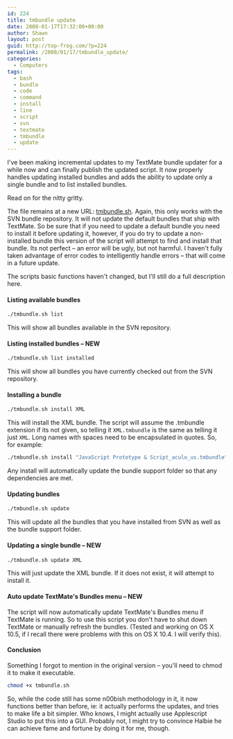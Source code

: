 ```yaml
---
id: 224
title: tmbundle update
date: 2008-01-17T17:32:00+00:00
author: Shawn
layout: post
guid: http://top-frog.com/?p=224
permalink: /2008/01/17/tmbundle_update/
categories:
  - Computers
tags:
  - bash
  - bundle
  - code
  - command
  - install
  - line
  - script
  - svn
  - textmate
  - tmbundle
  - update
---
```

I've been making incremental updates to my TextMate bundle updater for a while now and can finally publish the updated script. It now properly handles updating installed bundles and adds the ability to update only a single bundle and to list installed bundles.

Read on for the nitty gritty.



The file remains at a new URL: [tmbundle.sh](/script_src/tmbundle.sh). Again, this only works with the SVN bundle repository. It will not update the default bundles that ship with TextMate. So be sure that if you need to update a default bundle you need to install it before updating it, however, if you do try to update a non-installed bundle this version of the script will attempt to find and install that bundle. Its not perfect – an error will be ugly, but not harmful. I haven't fully taken advantage of error codes to intelligently handle errors – that will come in a future update.

The scripts basic functions haven't changed, but I'll still do a full description here.

#### Listing available bundles

``` sh
./tmbundle.sh list
```

This will show all bundles available in the SVN repository.

#### Listing installed bundles – NEW

``` sh
./tmbundle.sh list installed
```

This will show all bundles you have currently checked out from the SVN repository.

#### Installing a bundle

``` sh
./tmbundle.sh install XML
```

This will install the XML bundle. The script will assume the .tmbundle extension if its not given, so telling it `XML.tmbundle` is the same as telling it just `XML`. Long names with spaces need to be encapsulated in quotes. So, for example:

``` sh
./tmbundle.sh install "JavaScript Prototype & Script_aculo_us.tmbundle"
```

Any install will automatically update the bundle support folder so that any dependencies are met.

#### Updating bundles

``` sh
./tmbundle.sh update
```

This will update all the bundles that you have installed from SVN as well as the bundle support folder.

#### Updating a single bundle – NEW

``` sh
./tmbundle.sh update XML
```

This will just update the XML bundle. If it does not exist, it will attempt to install it.

#### Auto update TextMate's Bundles menu – NEW

The script will now automatically update TextMate's Bundles menu if TextMate is running. So to use this script you don't have to shut down TextMate or manually refresh the bundles. (Tested and working on OS X 10.5, if I recall there were problems with this on OS X 10.4. I will verify this).

#### Conclusion

Something I forgot to mention in the original version – you'll need to chmod it to make it executable.

``` sh
chmod +x tmbundle.sh
```

So, while the code still has some n00bish methodology in it, it now functions better than before, ie: it actually performs the updates, and tries to make life a bit simpler. Who knows, I might actually use Applescript Studio to put this into a GUI. Probably not, I might try to convince Halbie he can achieve fame and fortune by doing it for me, though.